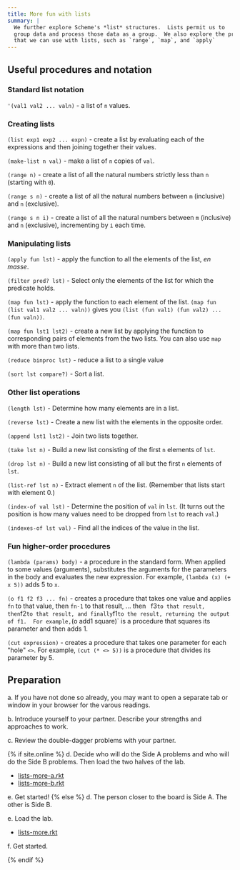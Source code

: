 ```yaml
---
title: More fun with lists
summary: |
  We further explore Scheme's *list* structures.  Lists permit us to
  group data and process those data as a group.  We also explore the procedures
  that we can use with lists, such as `range`, `map`, and `apply`
---
```


## Useful procedures and notation

### Standard list notation

`'(val1 val2 ... valn)` - a list of `n` values.

### Creating lists

`(list exp1 exp2 ... expn)` - create a list by evaluating each of the
expressions and then joining together their values.

`(make-list n val)` - make a list of `n` copies of `val`.

`(range n)` - create a list of all the natural numbers strictly less
than `n` (starting with `0`).

`(range s n)` - create a list of all the natural numbers between `m`
(inclusive) and `n` (exclusive).

`(range s n i)` - create a list of all the natural numbers between `m`
(inclusive) and `n` (exclusive), incrementing by `i` each time.

### Manipulating lists

`(apply fun lst)` - apply the function to all the elements of the
list, _en masse_.

`(filter pred? lst)` - Select only the elements of the list for
which the predicate holds.

`(map fun lst)` - apply the function to each element of the list.
`(map fun (list val1 val2 ... valn))` gives you
`(list (fun val1) (fun val2) ... (fun valn))`.

`(map fun lst1 lst2)` - create a new list by applying the function to
corresponding pairs of elements from the two lists.  You can also use
`map` with more than two lists.

`(reduce binproc lst)` - reduce a list to a single value

`(sort lst compare?)` - Sort a list. 

### Other list operations

`(length lst)` - Determine how many elements are in a list.

`(reverse lst)` - Create a new list with the elements in the opposite
order.

`(append lst1 lst2)` - Join two lists together.

`(take lst n)` - Build a new list consisting of the first `n` elements
of `lst`.

`(drop lst n)` - Build a new list consisting of all but the first `n` 
elements of `lst`.

`(list-ref lst n)` - Extract element `n` of the list.  (Remember that
lists start with element 0.)

`(index-of val lst)` - Determine the position of `val` in `lst`.  (It
turns out the position is how many values need to be dropped
from `lst` to reach `val`.)

`(indexes-of lst val)` - Find all the indices of the value in the list.

### Fun higher-order procedures

`(lambda (params) body)` - a procedure in the standard form.  When applied to some values (arguments), substitutes the arguments for the parameters in the body and evaluates the new expression.  For example, `(lambda (x) (+ x 5))` adds 5 to `x`.

`(o f1 f2 f3 ... fn)` - creates a procedure that takes one value and applies `fn` to that value, then `fn-1` to that result, ... then ` `f3` to that result, then `f2` to that result, and finally `f1` to the result, returning the output of f1.  For example, `(o add1 square)` is a procedure that squares its parameter and then adds 1.

`(cut expression)` - creates a procedure that takes one parameter for each "hole" `<>`.  For example, `(cut (* <> 5))` is a procedure that divides its parameter by 5.

## Preparation

a. If you have not done so already, you may want to open a
separate tab or window in your browser for the varous readings.

b. Introduce yourself to your partner.  Describe your strengths and
approaches to work.

c. Review the double-dagger problems with your partner.

{% if site.online %}
d. Decide who will do the Side A problems and who will do the Side B problems.
Then load the two halves of the lab.

* [lists-more-a.rkt](../code/labs/lists-more-a.rkt)
* [lists-more-b.rkt](../code/labs/lists-more-b.rkt)

e. Get started!
{% else %}
d. The person closer to the board is Side A.  The other is Side B.

e. Load the lab.

* [lists-more.rkt](../code/labs/lists-more.rkt)

f. Get started.

{% endif %}
